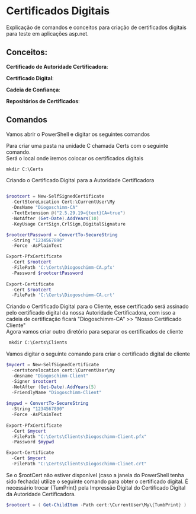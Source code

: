 # Certificados Digitais

Explicação de comandos e conceitos para criação de certificados digitais para teste em aplicações asp.net.

## Conceitos:

**Certificado de Autoridade Certificadora**:

**Certificado Digital**:

**Cadeia de Confiança**:

**Repositórios de Certificados**:


## Comandos

Vamos abrir o PowerShell e digitar os seguintes comandos 

Para criar uma pasta na unidade C chamada Certs com o seguinte comando.  
Será o local onde iremos colocar os certificados digitais

```powershell
mkdir C:\Certs
```

Criando o Certificado Digital para a Autoridade Certificadora

```powershell

$rootcert = New-SelfSignedCertificate 
  -CertStoreLocation Cert:\CurrentUser\My 
  -DnsName "Diogoschimm-CA" 
  -TextExtension @("2.5.29.19={text}CA=true") 
  -NotAfter (Get-Date).AddYears(10) 
  -KeyUsage CertSign,CrlSign,DigitalSignature

$rootcertPassword = ConvertTo-SecureString 
  -String "1234567890" 
  -Force -AsPlainText

Export-PfxCertificate 
  -Cert $rootcert 
  -FilePath 'C:\Certs\Diogoschimm-CA.pfx' 
  -Password $rootcertPassword
  
Export-Certificate 
  -Cert $rootcert 
  -FilePath 'C:\Certs\Diogoschimm-CA.crt'

```

Criando o Certificado Digital para o Cliente, esse certificado será assinado pelo certificado digital da nossa Autoridade Certificadora, com isso a cadeia de certificação ficará "Diogoschimm-CA" >> "Nosso Certificado Cliente"  
Agora vamos criar outro diretório para separar os certificados de cliente  

```powershell
 mkdir C:\Certs\Clients
```

Vamos digitar o seguinte comando para criar o certificado digital de cliente

```powershell
$mycert = New-SelfSignedCertificate 
  -certstorelocation cert:\CurrentUser\my 
  -dnsname "Diogoschimm-Client" 
  -Signer $rootcert 
  -NotAfter (Get-Date).AddYears(5) 
  -FriendlyName "Diogoschimm-Client"
  
$mypwd = ConvertTo-SecureString 
  -String "1234567890" 
  -Force -AsPlainText
  
Export-PfxCertificate 
  -Cert $mycert 
  -FilePath "C:\Certs\Clients\Diogoschimm-Client.pfx" 
  -Password $mypwd

Export-Certificate 
  -Cert $mycert 
  -FilePath "C:\Certs\Clients\Diogoschimm-Clinet.crt"
```
Se o $rootCert não estiver disponível (caso a janela do PowerShell tenha sido fechada) utilize o seguinte comando para obter o certificado digital.
É necessário trocar {TumPrint} pela Impressão Digital do Certificado Digital da Autoridade Certificadora.

```powershell
$rootcert = ( Get-ChildItem -Path cert:\CurrentUser\My\{TumbPrint} )
```






